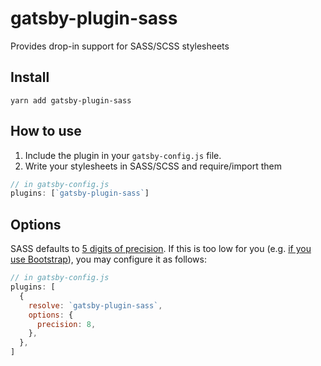# gatsby-plugin-sass

Provides drop-in support for SASS/SCSS stylesheets

## Install

`yarn add gatsby-plugin-sass`

## How to use

1. Include the plugin in your `gatsby-config.js` file.
2. Write your stylesheets in SASS/SCSS and require/import them

```javascript
// in gatsby-config.js
plugins: [`gatsby-plugin-sass`]
```

## Options

SASS defaults to [5 digits of precision](https://github.com/sass/sass/issues/1122). If this is too low for you (e.g. [if you use Bootstrap](https://github.com/twbs/bootstrap-sass/blob/master/README.md#sass-number-precision)), you may configure it as follows:

```javascript
// in gatsby-config.js
plugins: [
  {
    resolve: `gatsby-plugin-sass`,
    options: {
      precision: 8,
    },
  },
]
```
